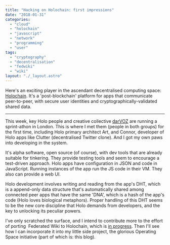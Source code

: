 ```yaml
---
title: "Hacking on Holochain: first impressions"
date: "2018-01-31"
categories: 
  - "cloud"
  - "holochain"
  - "javascript"
  - "network"
  - "programming"
  - "user"
tags: 
  - "cryptography"
  - "decentralisation"
  - "fedwiki"
  - "wiki"
layout: "./_layout.astro"
---
```


Here's an exciting player in the ascendant decentralised computing space: [Holochain](https://holochain.org/). It's a 'post-blockchain' platform for apps that communicate peer-to-peer, with secure user identities and cryptographically-validated shared data.

---

This week, key Holo people and creative collective [darVOZ](https://www.darvoz.org/) are running a sprint-athon in London. This is where I met them (people in both groups) for the first time, including Holo primary architect Art, and Connor, developer of Holo apps like Clutter (decentralised Twitter clone). And I got my own paws into developing in the system.

It's alpha software, open source (of course), with dev tools that are already suitable for tinkering. They provide testing tools and seem to encourage a test-driven approach. Holo apps have configuration in JSON and code in JavaScript. Running instances of the app run the JS code in their VM. They also can provide a web UI.

Holo development involves writing and reading from the app's DHT, which is a append-only data structure that's automatically shared among connected peer apps that have the same 'DNA', which is a hash of the app's code (Holo loves biological metaphors). Proper handling of this DHT seems to be the new core discipline that Holo demands from developers, and the key to unlocking its peculiar powers.

I've only scratched the surface, and I intend to contribute more to the effort of porting  Federated Wiki to Holochain, which is [in progress](https://github.com/Holochain/fed-wiki). Then I'll see how I can incorporate it into my little side project, the glorious Operating Space initiative (part of which is: this blog).
